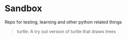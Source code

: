 # Sandbox
Repo for testing, learning and other python related things

> turtle:
> A try out version of turtle that draws trees

